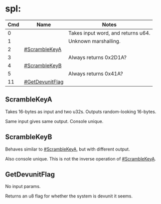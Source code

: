 # spl:

| Cmd | Name                                           | Notes                              |
| --- | ---------------------------------------------- | ---------------------------------- |
| 0   |                                                | Takes input word, and returns u64. |
| 1   |                                                | Unknown marshalling.               |
| 2   | [\#ScrambleKeyA](#ScrambleKeyA "wikilink")     |                                    |
| 3   |                                                | Always returns 0x2D1A?             |
| 4   | [\#ScrambleKeyB](#ScrambleKeyB "wikilink")     |                                    |
| 5   |                                                | Always returns 0x41A?              |
| 11  | [\#GetDevunitFlag](#GetDevunitFlag "wikilink") |                                    |

## ScrambleKeyA

Takes 16-bytes as input and two u32s. Outputs random-looking 16-bytes.

Same input gives same output. Console unique.

## ScrambleKeyB

Behaves similar to [\#ScrambleKeyA](#ScrambleKeyA "wikilink"), but with
different output.

Also console unique. This is not the inverse operation of
[\#ScrambleKeyA](#ScrambleKeyA "wikilink").

## GetDevunitFlag

No input params.

Returns an u8 flag for whether the system is devunit it seems.
